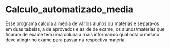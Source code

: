 # Calculo_automatizado_media
 Esse programa calcula a média de vários alunos ou matérias e separa-os em duas tabelas, a de aprovados e as de de exame, os alunos/matérias que ficaram de exame tem uma coluna a mais informando qual nota o mesmo deve atingir no exame para passar na respectiva matéria.
